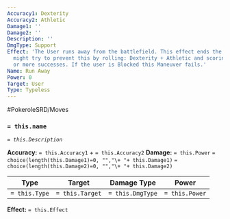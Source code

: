 ```yaml
---
Accuracy1: Dexterity
Accuracy2: Athletic
Damage1: ''
Damage2: ''
Description: ''
DmgType: Support
Effect: 'The User runs away from the battlefield. This effect ends the battle. Foes
  might try to prevent this by rolling: Dexterity + Athletic and scoring the same
  or more successes. If the user is Blocked this Maneuver fails.'
Name: Run Away
Power: 0
Target: User
Type: Typeless
---
```


#PokeroleSRD/Moves

### `= this.name` 
*`= this.Description`*

**Accuracy:** `= this.Accuracy1` + `= this.Accuracy2`
**Damage:** `= this.Power` `= choice(length(this.Damage1)=0, "","\+ "+ this.Damage1)` `= choice(length(this.Damage2)=0, "","\+ "+ this.Damage2)`

| Type          | Target          | Damage Type          | Power          |
| ------------- | --------------- | ---------------- | -------------- |
| `= this.Type` | `= this.Target` | `= this.DmgType` | `= this.Power` | 

**Effect:** `= this.Effect`